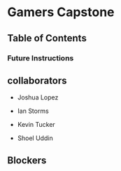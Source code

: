 # Gamers Capstone

## Table of Contents

### Future Instructions

## collaborators

- Joshua Lopez


- Ian Storms



- Kevin Tucker


- Shoel Uddin


## Blockers
